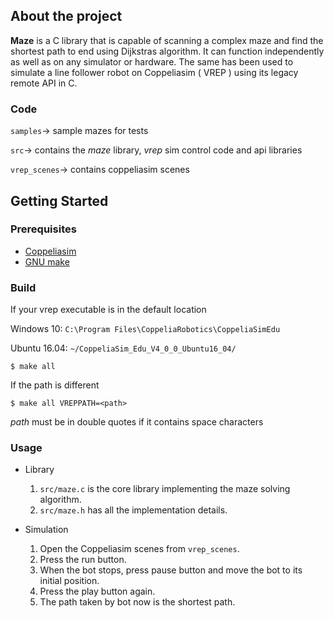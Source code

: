 ## About the project
**Maze** is a C library that is capable of scanning a complex maze and find the shortest path to end using Dijkstras algorithm. It can function independently as well as on any simulator or hardware. The same has been used to simulate a line follower robot on Coppeliasim ( VREP ) using its legacy remote API in C. 
### Code
`samples`-> sample mazes for tests

`src`-> contains the *maze* library, *vrep* sim control code and api libraries

`vrep_scenes`-> contains coppeliasim scenes

## Getting Started
### Prerequisites
* [Coppeliasim](https://coppeliarobotics.com/)
* [GNU make](https://www.gnu.org/software/make/)
### Build
If your vrep executable is in the default location

Windows 10: `C:\Program Files\CoppeliaRobotics\CoppeliaSimEdu`

Ubuntu 16.04: `~/CoppeliaSim_Edu_V4_0_0_Ubuntu16_04/`

	$ make all

If the path is different

	$ make all VREPPATH=<path> 

*path* must be in double quotes if it contains space characters
### Usage
* Library
	1. `src/maze.c` is the core library implementing the maze solving algorithm.
	2. `src/maze.h` has all the implementation details.

* Simulation
	1. Open the Coppeliasim scenes from `vrep_scenes`.
	2. Press the run button.
	3. When the bot stops, press pause button and move the bot to its initial position.
	4. Press the play button again.
	5. The path taken by bot now is the shortest path.

